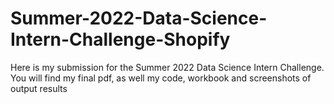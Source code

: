 # Summer-2022-Data-Science-Intern-Challenge-Shopify
Here is my submission for the Summer 2022 Data Science Intern Challenge. You will find my final pdf, as well my code, workbook and screenshots of output results

